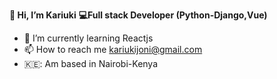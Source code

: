 **👋 Hi, I’m Kariuki**
**:computer:Full stack Developer (Python-Django,Vue)**
- 🌱 I’m currently learning Reactjs
- 📫 How to reach me kariukijoni@gmail.com
- 🇰🇪: Am based in Nairobi-Kenya


<!---
kariukijoni/kariukijoni is a ✨ special ✨ repository because its `README.md` (this file) appears on your GitHub profile.
You can click the Preview link to take a look at your changes.
--->
